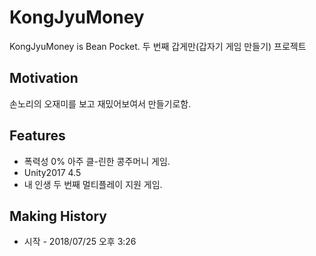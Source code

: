 # KongJyuMoney
KongJyuMoney is Bean Pocket.
두 번째 갑게만(갑자기 게임 만들기) 프로젝트

## Motivation
손노리의 오재미를 보고 재밌어보여서 만들기로함.

## Features
* 폭력성 0% 아주 클-린한 콩주머니 게임.
* Unity2017 4.5
* 내 인생 두 번째 멀티플레이 지원 게임.

## Making History
* 시작 - 2018/07/25 오후 3:26
